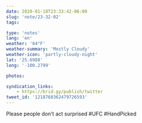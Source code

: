 ```yaml
---
date: 2020-01-18T23:33:42-06:00
slug: 'note/23-32-02'
tags:

type: 'notes'
lang: 'en'
weather: '64°F'
weather-summary: 'Mostly Cloudy'
weather-icon: 'partly-cloudy-night'
lat: '25.6988'
long: '-100.2799'

photos:

syndication_links:
    - https://brid.gy/publish/twitter
tweet_id: '1218768362479726593'
---
```

Please people don't act surprised
#UFC #HandPicked